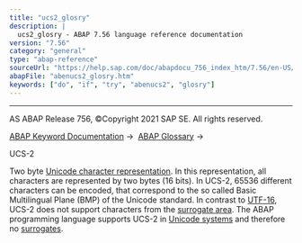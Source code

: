 ```yaml
---
title: "ucs2_glosry"
description: |
  ucs2_glosry - ABAP 7.56 language reference documentation
version: "7.56"
category: "general"
type: "abap-reference"
sourceUrl: "https://help.sap.com/doc/abapdocu_756_index_htm/7.56/en-US/abenucs2_glosry.htm"
abapFile: "abenucs2_glosry.htm"
keywords: ["do", "if", "try", "abenucs2", "glosry"]
---
```


* * *

AS ABAP Release 756, ©Copyright 2021 SAP SE. All rights reserved.

[ABAP Keyword Documentation](https://help.sap.com/doc/abapdocu_756_index_htm/7.56/en-US/abenabap.htm) →  [ABAP Glossary](https://help.sap.com/doc/abapdocu_756_index_htm/7.56/en-US/abenabap_glossary.htm) → 

UCS-2

Two byte [Unicode character representation](https://help.sap.com/doc/abapdocu_756_index_htm/7.56/en-US/abenunicode_char_represent_glosry.htm "Glossary Entry"). In this representation, all characters are represented by two bytes (16 bits). In UCS-2, 65536 different characters can be encoded, that correspond to the so called Basic Multilingual Plane (BMP) of the Unicode standard. In contrast to [UTF-16](https://help.sap.com/doc/abapdocu_756_index_htm/7.56/en-US/abenutf16_glosry.htm "Glossary Entry"), UCS-2 does not support characters from the [surrogate area](https://help.sap.com/doc/abapdocu_756_index_htm/7.56/en-US/abensurrogate_area_glosry.htm "Glossary Entry"). The ABAP programming language supports UCS-2 in [Unicode systems](https://help.sap.com/doc/abapdocu_756_index_htm/7.56/en-US/abenunicode_system_glosry.htm "Glossary Entry") and therefore no [surrogates](https://help.sap.com/doc/abapdocu_756_index_htm/7.56/en-US/abensurrogates_glosry.htm "Glossary Entry").